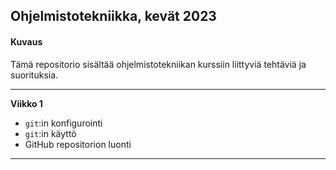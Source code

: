 ## Ohjelmistotekniikka, kevät 2023

#### Kuvaus
Tämä repositorio sisältää ohjelmistotekniikan kurssiin liittyviä tehtäviä ja suorituksia.

---

**Viikko 1**

- `git`:in konfigurointi
- `git`:in käyttö
- GitHub repositorion luonti

---

